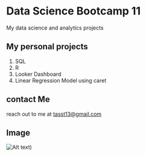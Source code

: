 # Data Science Bootcamp 11
My data science and analytics projects

## My personal projects
1. SQL
2. R
3. Looker Dashboard
4. Linear Regression Model using caret

## contact Me
reach out to me at tasst13@gmail.com

## Image
![Alt text](https://wallpapers.com/images/featured-full/spirited-away-pictures-glulkohud4k8bubt.jpg))
